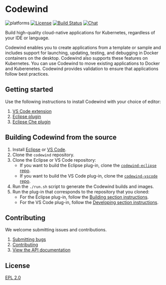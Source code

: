 # Codewind
![platforms](https://img.shields.io/badge/runtime-Java%20%7C%20Swift%20%7C%20Node-yellow.svg)
[![License](https://img.shields.io/badge/License-EPL%202.0-red.svg?label=license&logo=eclipse)](https://www.eclipse.org/legal/epl-2.0/)
[![Build Status](https://ci.eclipse.org/codewind/buildStatus/icon?job=Codewind%2Fcodewind%2Fmaster)](https://ci.eclipse.org/codewind/job/Codewind/job/codewind/job/master/)
[![Chat](https://img.shields.io/static/v1.svg?label=chat&message=mattermost&color=145dbf)](https://mattermost.eclipse.org/eclipse/channels/eclipse-codewind)

Build high-quality cloud-native applications for Kubernetes, regardless of your IDE or language.

Codewind enables you to create applications from a template or sample and includes support for launching, updating, testing, and debugging in  Docker containers on the desktop. Codewind also supports these features on Kubernetes. You can use Codewind to move existing applications to Docker and Kuberenetes. Codewind provides validation to ensure that applications follow best practices.

## Getting started

Use the following instructions to install Codewind with your choice of editor:
1. [VS Code extension](https://github.com/eclipse/codewind-vscode)
2. [Eclipse plugin](https://github.com/eclipse/codewind-eclipse)
3. [Eclipse Che plugin](https://github.com/eclipse/codewind-che-plugin)

## Building Codewind from the source
1. Install [Eclipse](https://www.eclipse.org/codewind/mdteclipsegettingstarted.html) or [VS Code](https://www.eclipse.org/codewind/mdt-vsc-getting-started.html).
2. Clone the `codewind` repository.
3. Clone the Eclipse or VS Code repository:
   - If you want to build the Eclipse plug-in, clone the [`codewind-eclipse` repo](https://github.com/eclipse/codewind-eclipse).
   - If you want to build the VS Code plug-in, clone the [`codewind-vscode` repo](https://github.com/eclipse/codewind-vscode).
4. Run the `./run.sh` script to generate the Codewind builds and images.
5. Run the plug-in that corresponds to the repository that you cloned:
   - For the Eclipse plug-in, follow the [Building section instructions](https://github.com/eclipse/codewind-eclipse/blob/master/README.md).
   - For the VS Code plug-in, follow the [Developing section instructions](https://github.com/eclipse/codewind-vscode/blob/master/README.md).

## Contributing
We welcome submitting issues and contributions.
1. [Submitting bugs](https://github.com/eclipse/codewind/issues)
2. [Contributing](CONTRIBUTING.md)
3. [View the API documentation](https://eclipse.github.io/codewind/)

## License
[EPL 2.0](https://www.eclipse.org/legal/epl-2.0/)
